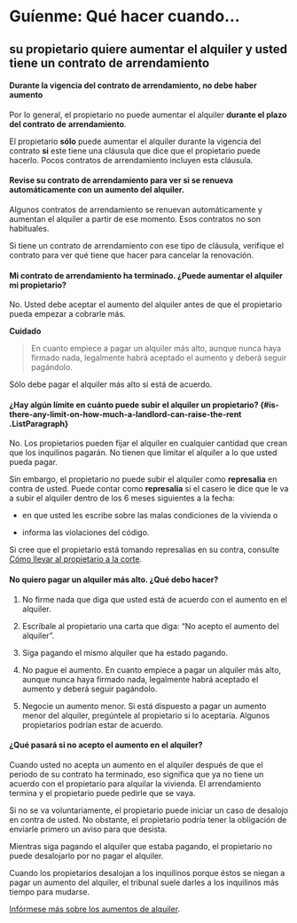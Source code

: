 # Guíenme: Qué hacer cuando...

## su propietario quiere aumentar el alquiler y usted tiene un contrato de arrendamiento

#### Durante la vigencia del contrato de arrendamiento, no debe haber aumento

Por lo general, el propietario no puede aumentar el alquiler **durante el plazo del contrato de** **arrendamiento**.

El propietario **sólo** puede aumentar el alquiler durante la vigencia del contrato **si** este tiene una cláusula que dice que el propietario puede hacerlo. Pocos contratos de arrendamiento incluyen esta cláusula.

#### Revise su contrato de arrendamiento para ver si se renueva automáticamente con un aumento del alquiler.

Algunos contratos de arrendamiento se renuevan automáticamente y aumentan el alquiler a partir de ese momento. Esos contratos no son habituales.

Si tiene un contrato de arrendamiento con ese tipo de cláusula, verifique el contrato para ver qué tiene que hacer para cancelar la renovación.

#### Mi contrato de arrendamiento ha terminado. ¿Puede aumentar el alquiler mi propietario?

No. Usted debe aceptar el aumento del alquiler antes de que el propietario pueda empezar a cobrarle más.

**Cuidado**

> En cuanto empiece a pagar un alquiler más alto, aunque nunca haya firmado nada, legalmente habrá aceptado el aumento y deberá seguir pagándolo.

Sólo debe pagar el alquiler más alto si está de acuerdo.

#### ¿Hay algún límite en cuánto puede subir el alquiler un propietario? {#is-there-any-limit-on-how-much-a-landlord-can-raise-the-rent .ListParagraph}

No. Los propietarios pueden fijar el alquiler en cualquier cantidad que crean que los inquilinos pagarán. No tienen que limitar el alquiler a lo que usted pueda pagar.

Sin embargo, el propietario no puede subir el alquiler como **represalia** en contra de usted. Puede contar como **represalia** si el casero le dice que le va a subir el alquiler dentro de los 6 meses siguientes a la fecha:

- en que usted les escribe sobre las malas condiciones de la vivienda o

- informa las violaciones del código.

Si cree que el propietario está tomando represalias en su contra, consulte [Cómo llevar al propietario a la corte](https://www.masslegalhelp.org/housing/lt1-pullout-13-taking-landlord-to-court).

#### No quiero pagar un alquiler más alto. ¿Qué debo hacer?

1. No firme nada que diga que usted está de acuerdo con el aumento en el alquiler.

2. Escríbale al propietario una carta que diga: “No acepto el aumento del alquiler”.

3. Siga pagando el mismo alquiler que ha estado pagando.

4. No pague el aumento. En cuanto empiece a pagar un alquiler más alto, aunque nunca haya firmado nada, legalmente habrá aceptado el aumento y deberá seguir pagándolo.

5. Negocie un aumento menor. Si está dispuesto a pagar un aumento menor del alquiler, pregúntele al propietario si lo aceptaría. Algunos propietarios podrían estar de acuerdo.

#### ¿Qué pasará si no acepto el aumento en el alquiler?

Cuando usted no acepta un aumento en el alquiler después de que el periodo de su contrato ha terminado, eso significa que ya no tiene un acuerdo con el propietario para alquilar la vivienda. El arrendamiento termina y el propietario puede pedirle que se vaya.

Si no se va voluntariamente, el propietario puede iniciar un caso de desalojo en contra de usted. No obstante, el propietario podría tener la obligación de enviarle primero un aviso para que desista.

Mientras siga pagando el alquiler que estaba pagando, el propietario no puede desalojarlo por no pagar el alquiler.

Cuando los propietarios desalojan a los inquilinos porque éstos se niegan a pagar un aumento del alquiler, el tribunal suele darles a los inquilinos más tiempo para mudarse.

[Infórmese más sobre los aumentos de alquiler](https://MassLegalHelp.org/Rent).